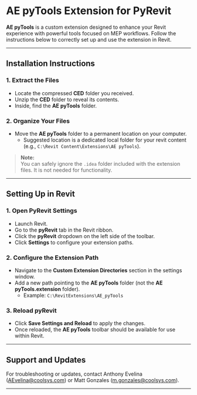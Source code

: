 # AE pyTools Extension for PyRevit

 **AE pyTools** is a custom extension designed to enhance your Revit experience with powerful tools focused on MEP workflows. Follow the instructions below to correctly set up and use the extension in Revit.

---

## **Installation Instructions**

### **1. Extract the Files**
- Locate the compressed **CED** folder you received.
- Unzip the **CED** folder to reveal its contents.
- Inside, find the **AE pyTools** folder.



### **2. Organize Your Files**
- Move the **AE pyTools** folder to a permanent location on your computer.  
  - Suggested location is a dedicated local folder for your revit content (e.g., `C:\Revit Content\Extensions\AE pyTools`).

> **Note:**  
> You can safely ignore the `.idea` folder included with the extension files. It is not needed for functionality.

---

## **Setting Up in Revit**

### **1. Open PyRevit Settings**
- Launch Revit.
- Go to the **pyRevit** tab in the Revit ribbon.
- Click the **pyRevit** dropdown on the left side of the toolbar.
- Click **Settings** to configure your extension paths.




### **2. Configure the Extension Path**
- Navigate to the **Custom Extension Directories** section in the settings window.
- Add a new path pointing to the **AE pyTools** folder (not the **AE pyTools.extension** folder).  
  - Example: `C:\RevitExtensions\AE_pyTools`



### **3. Reload pyRevit**
- Click **Save Settings and Reload** to apply the changes.
- Once reloaded, the **AE pyTools** toolbar should be available for use within Revit.

---

## **Support and Updates**
For troubleshooting or updates, contact Anthony Evelina (AEvelina@coolsys.com) or Matt Gonzales (m.gonzales@coolsys.com).

---
